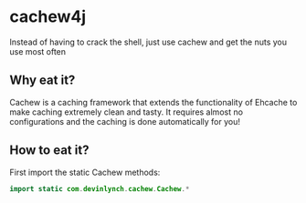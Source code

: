 # cachew4j
Instead of having to crack the shell, just use cachew and get the nuts you use most often

## Why eat it?

Cachew is a caching framework that extends the functionality of Ehcache to make caching extremely clean and tasty.  It requires almost no configurations and the caching is done automatically for you!

## How to eat it?

First import the static Cachew methods:
```java
import static com.devinlynch.cachew.Cachew.*
```
